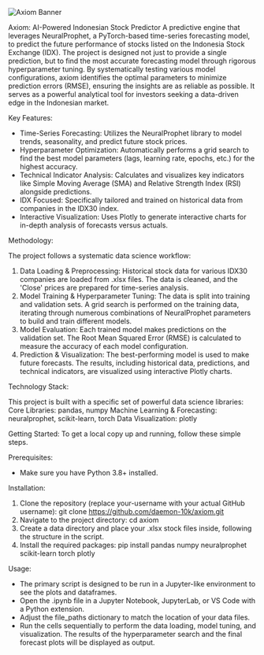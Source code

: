 ![Axiom Banner](banner.png)

Axiom: AI-Powered Indonesian Stock Predictor
A predictive engine that leverages NeuralProphet, a PyTorch-based time-series forecasting model, to predict the future performance of stocks listed on the Indonesia Stock Exchange (IDX). The project is designed not just to provide a single prediction, but to find the most accurate forecasting model through rigorous hyperparameter tuning. By systematically testing various model configurations, axiom identifies the optimal parameters to minimize prediction errors (RMSE), ensuring the insights are as reliable as possible. It serves as a powerful analytical tool for investors seeking a data-driven edge in the Indonesian market.

Key Features:
- Time-Series Forecasting: Utilizes the NeuralProphet library to model trends, seasonality, and predict future stock prices.
- Hyperparameter Optimization: Automatically performs a grid search to find the best model parameters (lags, learning rate, epochs, etc.) for the highest accuracy.
- Technical Indicator Analysis: Calculates and visualizes key indicators like Simple Moving Average (SMA) and Relative Strength Index (RSI) alongside predictions.
- IDX Focused: Specifically tailored and trained on historical data from companies in the IDX30 index.
- Interactive Visualization: Uses Plotly to generate interactive charts for in-depth analysis of forecasts versus actuals.

Methodology:

The project follows a systematic data science workflow:
1. Data Loading & Preprocessing: Historical stock data for various IDX30 companies are loaded from .xlsx files. The data is cleaned, and the 'Close' prices are prepared for time-series analysis.
2. Model Training & Hyperparameter Tuning: The data is split into training and validation sets. A grid search is performed on the training data, iterating through numerous combinations of NeuralProphet parameters to build and train different models.
3. Model Evaluation: Each trained model makes predictions on the validation set. The Root Mean Squared Error (RMSE) is calculated to measure the accuracy of each model configuration.
4. Prediction & Visualization: The best-performing model is used to make future forecasts. The results, including historical data, predictions, and technical indicators, are visualized using interactive Plotly charts.

Technology Stack:

This project is built with a specific set of powerful data science libraries:
Core Libraries: pandas, numpy
Machine Learning & Forecasting: neuralprophet, scikit-learn, torch
Data Visualization: plotly

Getting Started:
To get a local copy up and running, follow these simple steps.

  Prerequisites:
  - Make sure you have Python 3.8+ installed.

  Installation:
  1. Clone the repository (replace your-username with your actual GitHub username): git clone https://github.com/daemon-10k/axiom.git
  2. Navigate to the project directory: cd axiom
  3. Create a data directory and place your .xlsx stock files inside, following the structure in the script.
  4. Install the required packages: pip install pandas numpy neuralprophet scikit-learn torch plotly

Usage:

- The primary script is designed to be run in a Jupyter-like environment to see the plots and dataframes.
- Open the .ipynb file in a Jupyter Notebook, JupyterLab, or VS Code with a Python extension.
- Adjust the file_paths dictionary to match the location of your data files.
- Run the cells sequentially to perform the data loading, model tuning, and visualization. The results of the hyperparameter search and the final forecast plots will be displayed as output.

  
